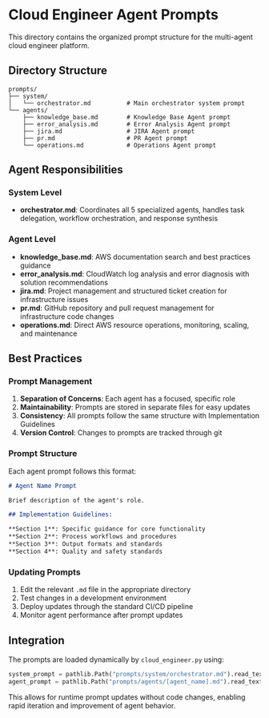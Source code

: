 # Cloud Engineer Agent Prompts

This directory contains the organized prompt structure for the multi-agent cloud engineer platform.

## Directory Structure

```
prompts/
├── system/
│   └── orchestrator.md          # Main orchestrator system prompt
└── agents/
    ├── knowledge_base.md        # Knowledge Base Agent prompt
    ├── error_analysis.md        # Error Analysis Agent prompt
    ├── jira.md                  # JIRA Agent prompt
    ├── pr.md                    # PR Agent prompt
    └── operations.md            # Operations Agent prompt
```

## Agent Responsibilities

### System Level
- **orchestrator.md**: Coordinates all 5 specialized agents, handles task delegation, workflow orchestration, and response synthesis

### Agent Level
- **knowledge_base.md**: AWS documentation search and best practices guidance
- **error_analysis.md**: CloudWatch log analysis and error diagnosis with solution recommendations
- **jira.md**: Project management and structured ticket creation for infrastructure issues
- **pr.md**: GitHub repository and pull request management for infrastructure code changes
- **operations.md**: Direct AWS resource operations, monitoring, scaling, and maintenance

## Best Practices

### Prompt Management
1. **Separation of Concerns**: Each agent has a focused, specific role
2. **Maintainability**: Prompts are stored in separate files for easy updates
3. **Consistency**: All prompts follow the same structure with Implementation Guidelines
4. **Version Control**: Changes to prompts are tracked through git

### Prompt Structure
Each agent prompt follows this format:
```markdown
# Agent Name Prompt

Brief description of the agent's role.

## Implementation Guidelines:

**Section 1**: Specific guidance for core functionality
**Section 2**: Process workflows and procedures
**Section 3**: Output formats and standards
**Section 4**: Quality and safety standards
```

### Updating Prompts
1. Edit the relevant `.md` file in the appropriate directory
2. Test changes in a development environment
3. Deploy updates through the standard CI/CD pipeline
4. Monitor agent performance after prompt updates

## Integration

The prompts are loaded dynamically by `cloud_engineer.py` using:
```python
system_prompt = pathlib.Path("prompts/system/orchestrator.md").read_text()
agent_prompt = pathlib.Path("prompts/agents/[agent_name].md").read_text()
```

This allows for runtime prompt updates without code changes, enabling rapid iteration and improvement of agent behavior.
